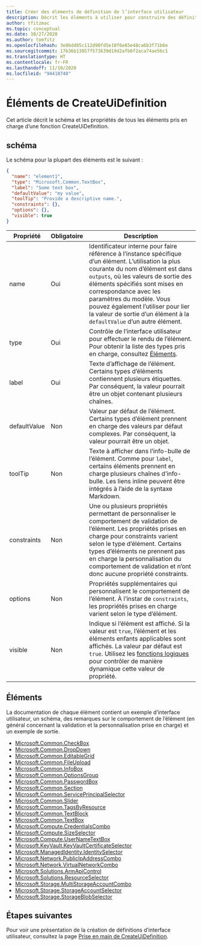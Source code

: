 ```yaml
---
title: Créer des éléments de définition de l’interface utilisateur
description: Décrit les éléments à utiliser pour construire des définitions d’interfaces utilisateurs pour le Portail Azure.
author: tfitzmac
ms.topic: conceptual
ms.date: 10/27/2020
ms.author: tomfitz
ms.openlocfilehash: 3e8bdd85c112d90fd5e10f6e65e48ca6b3f71b6e
ms.sourcegitcommit: 17b36b13857f573639d19d2afb6f2aca74ae56c1
ms.translationtype: HT
ms.contentlocale: fr-FR
ms.lasthandoff: 11/10/2020
ms.locfileid: "94410740"
---
```

# <a name="createuidefinition-elements"></a>Éléments de CreateUiDefinition

Cet article décrit le schéma et les propriétés de tous les éléments pris en charge d’une fonction CreateUiDefinition.

## <a name="schema"></a>schéma

Le schéma pour la plupart des éléments est le suivant :

```json
{
  "name": "element1",
  "type": "Microsoft.Common.TextBox",
  "label": "Some text box",
  "defaultValue": "my value",
  "toolTip": "Provide a descriptive name.",
  "constraints": {},
  "options": {},
  "visible": true
}
```

| Propriété | Obligatoire | Description |
| -------- | -------- | ----------- |
| name | Oui | Identificateur interne pour faire référence à l’instance spécifique d’un élément. L’utilisation la plus courante du nom d’élément est dans `outputs`, où les valeurs de sortie des éléments spécifiés sont mises en correspondance avec les paramètres du modèle. Vous pouvez également l’utiliser pour lier la valeur de sortie d’un élément à la `defaultValue` d’un autre élément. |
| type | Oui | Contrôle de l’interface utilisateur pour effectuer le rendu de l’élément. Pour obtenir la liste des types pris en charge, consultez [Éléments](#elements). |
| label | Oui | Texte d’affichage de l’élément. Certains types d’éléments contiennent plusieurs étiquettes. Par conséquent, la valeur pourrait être un objet contenant plusieurs chaînes. |
| defaultValue | Non | Valeur par défaut de l’élément. Certains types d’élément prennent en charge des valeurs par défaut complexes. Par conséquent, la valeur pourrait être un objet. |
| toolTip | Non | Texte à afficher dans l’info-bulle de l’élément. Comme pour `label`, certains éléments prennent en charge plusieurs chaînes d’info-bulle. Les liens inline peuvent être intégrés à l’aide de la syntaxe Markdown.
| constraints | Non | Une ou plusieurs propriétés permettant de personnaliser le comportement de validation de l’élément. Les propriétés prises en charge pour constraints varient selon le type d’élément. Certains types d’éléments ne prennent pas en charge la personnalisation du comportement de validation et n’ont donc aucune propriété constraints. |
| options | Non | Propriétés supplémentaires qui personnalisent le comportement de l’élément. À l’instar de `constraints`, les propriétés prises en charge varient selon le type d’élément. |
| visible | Non | Indique si l’élément est affiché. Si la valeur est `true`, l’élément et les éléments enfants applicables sont affichés. La valeur par défaut est `true`. Utilisez les [fonctions logiques](create-uidefinition-functions.md#logical-functions) pour contrôler de manière dynamique cette valeur de propriété.

## <a name="elements"></a>Éléments

La documentation de chaque élément contient un exemple d’interface utilisateur, un schéma, des remarques sur le comportement de l’élément (en général concernant la validation et la personnalisation prise en charge) et un exemple de sortie.

- [Microsoft.Common.CheckBox](microsoft-common-checkbox.md)
- [Microsoft.Common.DropDown](microsoft-common-dropdown.md)
- [Microsoft.Common.EditableGrid](microsoft-common-editablegrid.md)
- [Microsoft.Common.FileUpload](microsoft-common-fileupload.md)
- [Microsoft.Common.InfoBox](microsoft-common-infobox.md)
- [Microsoft.Common.OptionsGroup](microsoft-common-optionsgroup.md)
- [Microsoft.Common.PasswordBox](microsoft-common-passwordbox.md)
- [Microsoft.Common.Section](microsoft-common-section.md)
- [Microsoft.Common.ServicePrincipalSelector](microsoft-common-serviceprincipalselector.md)
- [Microsoft.Common.Slider](microsoft-common-slider.md)
- [Microsoft.Common.TagsByResource](microsoft-common-tagsbyresource.md)
- [Microsoft.Common.TextBlock](microsoft-common-textblock.md)
- [Microsoft.Common.TextBox](microsoft-common-textbox.md)
- [Microsoft.Compute.CredentialsCombo](microsoft-compute-credentialscombo.md)
- [Microsoft.Compute.SizeSelector](microsoft-compute-sizeselector.md)
- [Microsoft.Compute.UserNameTextBox](microsoft-compute-usernametextbox.md)
- [Microsoft.KeyVault.KeyVaultCertificateSelector](microsoft-keyvault-keyvaultcertificateselector.md)
- [Microsoft.ManagedIdentity.IdentitySelector](microsoft-managedidentity-identityselector.md)
- [Microsoft.Network.PublicIpAddressCombo](microsoft-network-publicipaddresscombo.md)
- [Microsoft.Network.VirtualNetworkCombo](microsoft-network-virtualnetworkcombo.md)
- [Microsoft.Solutions.ArmApiControl](microsoft-solutions-armapicontrol.md)
- [Microsoft.Solutions.ResourceSelector](microsoft-solutions-resourceselector.md)
- [Microsoft.Storage.MultiStorageAccountCombo](microsoft-storage-multistorageaccountcombo.md)
- [Microsoft.Storage.StorageAccountSelector](microsoft-storage-storageaccountselector.md)
- [Microsoft.Storage.StorageBlobSelector](microsoft-storage-storageblobselector.md)

## <a name="next-steps"></a>Étapes suivantes

Pour voir une présentation de la création de définitions d’interface utilisateur, consultez la page [Prise en main de CreateUiDefinition](create-uidefinition-overview.md).
